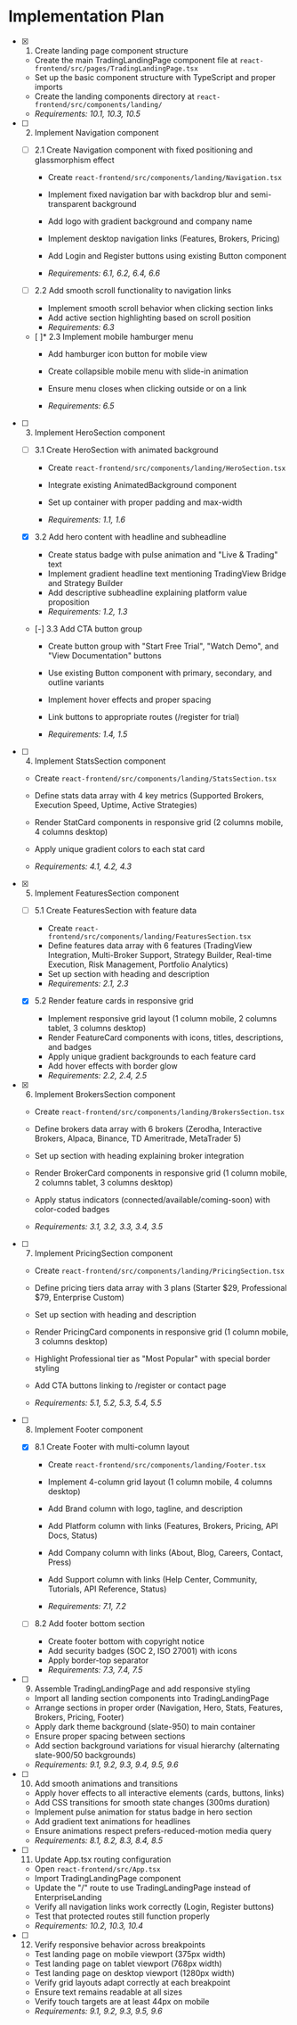 # Implementation Plan

- [x] 1. Create landing page component structure


  - Create the main TradingLandingPage component file at `react-frontend/src/pages/TradingLandingPage.tsx`
  - Set up the basic component structure with TypeScript and proper imports
  - Create the landing components directory at `react-frontend/src/components/landing/`
  - _Requirements: 10.1, 10.3, 10.5_





- [ ] 2. Implement Navigation component
  - [ ] 2.1 Create Navigation component with fixed positioning and glassmorphism effect
    - Create `react-frontend/src/components/landing/Navigation.tsx`
    - Implement fixed navigation bar with backdrop blur and semi-transparent background
    - Add logo with gradient background and company name

    - Implement desktop navigation links (Features, Brokers, Pricing)
    - Add Login and Register buttons using existing Button component
    - _Requirements: 6.1, 6.2, 6.4, 6.6_

  - [ ] 2.2 Add smooth scroll functionality to navigation links
    - Implement smooth scroll behavior when clicking section links
    - Add active section highlighting based on scroll position
    - _Requirements: 6.3_





  - [ ]* 2.3 Implement mobile hamburger menu
    - Add hamburger icon button for mobile view
    - Create collapsible mobile menu with slide-in animation
    - Ensure menu closes when clicking outside or on a link

    - _Requirements: 6.5_

- [ ] 3. Implement HeroSection component
  - [ ] 3.1 Create HeroSection with animated background
    - Create `react-frontend/src/components/landing/HeroSection.tsx`

    - Integrate existing AnimatedBackground component
    - Set up container with proper padding and max-width
    - _Requirements: 1.1, 1.6_

  - [x] 3.2 Add hero content with headline and subheadline


    - Create status badge with pulse animation and "Live & Trading" text
    - Implement gradient headline text mentioning TradingView Bridge and Strategy Builder
    - Add descriptive subheadline explaining platform value proposition
    - _Requirements: 1.2, 1.3_




  - [-] 3.3 Add CTA button group

    - Create button group with "Start Free Trial", "Watch Demo", and "View Documentation" buttons
    - Use existing Button component with primary, secondary, and outline variants
    - Implement hover effects and proper spacing

    - Link buttons to appropriate routes (/register for trial)
    - _Requirements: 1.4, 1.5_

- [ ] 4. Implement StatsSection component
  - Create `react-frontend/src/components/landing/StatsSection.tsx`


  - Define stats data array with 4 key metrics (Supported Brokers, Execution Speed, Uptime, Active Strategies)
  - Render StatCard components in responsive grid (2 columns mobile, 4 columns desktop)
  - Apply unique gradient colors to each stat card
  - _Requirements: 4.1, 4.2, 4.3_

- [x] 5. Implement FeaturesSection component


  - [ ] 5.1 Create FeaturesSection with feature data
    - Create `react-frontend/src/components/landing/FeaturesSection.tsx`
    - Define features data array with 6 features (TradingView Integration, Multi-Broker Support, Strategy Builder, Real-time Execution, Risk Management, Portfolio Analytics)
    - Set up section with heading and description
    - _Requirements: 2.1, 2.3_

  - [x] 5.2 Render feature cards in responsive grid




    - Implement responsive grid layout (1 column mobile, 2 columns tablet, 3 columns desktop)
    - Render FeatureCard components with icons, titles, descriptions, and badges
    - Apply unique gradient backgrounds to each feature card
    - Add hover effects with border glow
    - _Requirements: 2.2, 2.4, 2.5_

- [x] 6. Implement BrokersSection component

  - Create `react-frontend/src/components/landing/BrokersSection.tsx`
  - Define brokers data array with 6 brokers (Zerodha, Interactive Brokers, Alpaca, Binance, TD Ameritrade, MetaTrader 5)
  - Set up section with heading explaining broker integration
  - Render BrokerCard components in responsive grid (1 column mobile, 2 columns tablet, 3 columns desktop)

  - Apply status indicators (connected/available/coming-soon) with color-coded badges
  - _Requirements: 3.1, 3.2, 3.3, 3.4, 3.5_

- [ ] 7. Implement PricingSection component
  - Create `react-frontend/src/components/landing/PricingSection.tsx`
  - Define pricing tiers data array with 3 plans (Starter $29, Professional $79, Enterprise Custom)
  - Set up section with heading and description

  - Render PricingCard components in responsive grid (1 column mobile, 3 columns desktop)
  - Highlight Professional tier as "Most Popular" with special border styling
  - Add CTA buttons linking to /register or contact page
  - _Requirements: 5.1, 5.2, 5.3, 5.4, 5.5_

- [ ] 8. Implement Footer component
  - [x] 8.1 Create Footer with multi-column layout


    - Create `react-frontend/src/components/landing/Footer.tsx`
    - Implement 4-column grid layout (1 column mobile, 4 columns desktop)
    - Add Brand column with logo, tagline, and description
    - Add Platform column with links (Features, Brokers, Pricing, API Docs, Status)
    - Add Company column with links (About, Blog, Careers, Contact, Press)
    - Add Support column with links (Help Center, Community, Tutorials, API Reference, Status)


    - _Requirements: 7.1, 7.2_

  - [ ] 8.2 Add footer bottom section
    - Create footer bottom with copyright notice
    - Add security badges (SOC 2, ISO 27001) with icons
    - Apply border-top separator
    - _Requirements: 7.3, 7.4, 7.5_

- [ ] 9. Assemble TradingLandingPage and add responsive styling
  - Import all landing section components into TradingLandingPage
  - Arrange sections in proper order (Navigation, Hero, Stats, Features, Brokers, Pricing, Footer)
  - Apply dark theme background (slate-950) to main container
  - Ensure proper spacing between sections
  - Add section background variations for visual hierarchy (alternating slate-900/50 backgrounds)
  - _Requirements: 9.1, 9.2, 9.3, 9.4, 9.5, 9.6_

- [ ] 10. Add smooth animations and transitions
  - Apply hover effects to all interactive elements (cards, buttons, links)
  - Add CSS transitions for smooth state changes (300ms duration)
  - Implement pulse animation for status badge in hero section
  - Add gradient text animations for headlines
  - Ensure animations respect prefers-reduced-motion media query
  - _Requirements: 8.1, 8.2, 8.3, 8.4, 8.5_

- [ ] 11. Update App.tsx routing configuration
  - Open `react-frontend/src/App.tsx`
  - Import TradingLandingPage component
  - Update the "/" route to use TradingLandingPage instead of EnterpriseLanding
  - Verify all navigation links work correctly (Login, Register buttons)
  - Test that protected routes still function properly
  - _Requirements: 10.2, 10.3, 10.4_

- [ ] 12. Verify responsive behavior across breakpoints
  - Test landing page on mobile viewport (375px width)
  - Test landing page on tablet viewport (768px width)
  - Test landing page on desktop viewport (1280px width)
  - Verify grid layouts adapt correctly at each breakpoint
  - Ensure text remains readable at all sizes
  - Verify touch targets are at least 44px on mobile
  - _Requirements: 9.1, 9.2, 9.3, 9.5, 9.6_
